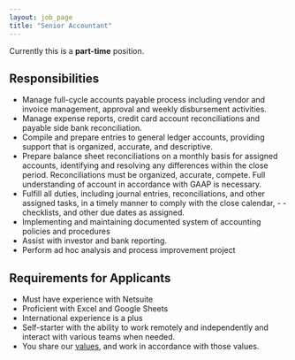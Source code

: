 ```yaml
---
layout: job_page
title: "Senior Accountant"
---
```


Currently this is a **part-time** position.

## Responsibilities

- Manage full-cycle accounts payable process including vendor and invoice management, approval and weekly disbursement activities.
- Manage expense reports, credit card account reconciliations and payable side bank reconciliation.
- Compile and prepare entries to general ledger accounts, providing support that is organized, accurate, and descriptive.
- Prepare balance sheet reconciliations on a monthly basis for assigned accounts, identifying and resolving any differences within the close period. Reconciliations must be organized, accurate, compete. Full understanding of account in accordance with GAAP is necessary.
- Fulfill all duties, including journal entries, reconciliations, and other assigned tasks, in a timely manner to comply with the close calendar, - - checklists, and other due dates as assigned.
- Implementing and maintaining documented system of accounting policies and procedures
- Assist with investor and bank reporting.
- Perform ad hoc analysis and process improvement project

## Requirements for Applicants

- Must have experience with Netsuite
- Proficient with Excel and Google Sheets
- International experience is a plus
- Self-starter with the ability to work remotely and independently and interact with various teams when needed.
- You share our [values](/handbook/values), and work in accordance with those values.

